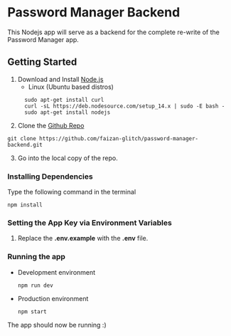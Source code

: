 # Password Manager Backend
This Nodejs app will serve as a backend for the complete re-write of the Password Manager app.
## Getting Started
1. Download and Install [Node.js](https://nodejs.org/en/download/)
      * Linux (Ubuntu based distros)
      ```console
        sudo apt-get install curl
        curl -sL https://deb.nodesource.com/setup_14.x | sudo -E bash -
        sudo apt-get install nodejs
      ```
2. Clone the [Github Repo](https://github.com/faizan-glitch/password-manager-backend)
  ```properties
  git clone https://github.com/faizan-glitch/password-manager-backend.git
  ```
3. Go into the local copy of the repo.
### Installing Dependencies
Type the following command in the terminal
 ```properties
 npm install
 ```
### Setting the App Key via Environment Variables
1. Replace the **.env.example** with the **.env** file. 
### Running the app
  * Development environment
    ```properties
    npm run dev
    ```
  * Production environment
    ```properties
    npm start
    ```
The app should now be running :)
